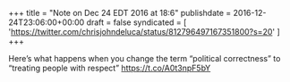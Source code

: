+++
title = "Note on Dec 24 EDT 2016 at 18:6"
publishdate = 2016-12-24T23:06:00+00:00
draft = false
syndicated = [ 'https://twitter.com/chrisjohndeluca/status/812796497167351800?s=20' ]
+++

Here’s what happens when you change the term “political correctness” to “treating people with respect” https://t.co/A0t3npF5bY
